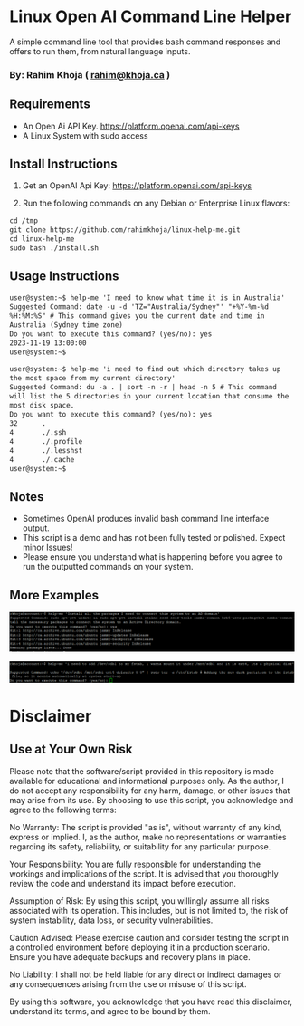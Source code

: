 # Linux Open AI Command Line Helper
A simple command line tool that provides bash command responses and offers to run them, from natural language inputs.

### By: Rahim Khoja ( rahim@khoja.ca )

## Requirements

 - An Open Ai API Key. https://platform.openai.com/api-keys
 - A Linux System with sudo access 

## Install Instructions

1. Get an OpenAI Api Key: https://platform.openai.com/api-keys

2. Run the following commands on any Debian or Enterprise Linux flavors:

```
cd /tmp
git clone https://github.com/rahimkhoja/linux-help-me.git
cd linux-help-me
sudo bash ./install.sh
```

## Usage Instructions

```
user@system:~$ help-me 'I need to know what time it is in Australia'
Suggested Command: date -u -d 'TZ="Australia/Sydney"' "+%Y-%m-%d %H:%M:%S" # This command gives you the current date and time in Australia (Sydney time zone)
Do you want to execute this command? (yes/no): yes
2023-11-19 13:00:00
user@system:~$
```

```
user@system:~$ help-me 'i need to find out which directory takes up the most space from my current directory'
Suggested Command: du -a . | sort -n -r | head -n 5 # This command will list the 5 directories in your current location that consume the most disk space.
Do you want to execute this command? (yes/no): yes
32      .
4       ./.ssh
4       ./.profile
4       ./.lesshst
4       ./.cache
user@system:~$
```

## Notes

 - Sometimes OpenAI produces invalid bash command line interface output.
 - This script is a demo and has not been fully tested or polished. Expect minor Issues!
 - Please ensure you understand what is happening before you agree to run the outputted commands on your system.

## More Examples

![Installing Packages in English](/images/linux-help-me-1.png)

![Create a fstab entry in Natural Language](/images/linux-help-me-2.png)

# Disclaimer
## Use at Your Own Risk

Please note that the software/script provided in this repository is made available for educational and informational purposes only. As the author, I do not accept any responsibility for any harm, damage, or other issues that may arise from its use. By choosing to use this script, you acknowledge and agree to the following terms:

No Warranty: The script is provided "as is", without warranty of any kind, express or implied. I, as the author, make no representations or warranties regarding its safety, reliability, or suitability for any particular purpose.

Your Responsibility: You are fully responsible for understanding the workings and implications of the script. It is advised that you thoroughly review the code and understand its impact before execution.

Assumption of Risk: By using this script, you willingly assume all risks associated with its operation. This includes, but is not limited to, the risk of system instability, data loss, or security vulnerabilities.

Caution Advised: Please exercise caution and consider testing the script in a controlled environment before deploying it in a production scenario. Ensure you have adequate backups and recovery plans in place.

No Liability: I shall not be held liable for any direct or indirect damages or any consequences arising from the use or misuse of this script.

By using this software, you acknowledge that you have read this disclaimer, understand its terms, and agree to be bound by them. 
